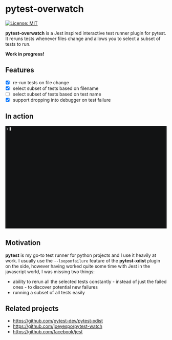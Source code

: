 # pytest-overwatch

[![License: MIT](https://img.shields.io/badge/License-MIT-yellow.svg)](https://opensource.org/licenses/MIT)

**pytest-overwatch** is a Jest inspired interactive test runner plugin for
pytest. It reruns tests whenever files change and allows you to select a
subset of tests to run.

**Work in progress!**

## Features

- [x] re-run tests on file change
- [x] select subset of tests based on filename
- [ ] select subset of tests based on test name
- [x] support dropping into debugger on test failure

## In action

![](extras/demo.gif)

## Motivation

**pytest** is my go-to test runner for python projects and I use it heavily at
work. I usually use the `--looponfailure` feature of the
**pytest-xdist** plugin on the side, however having worked quite some time
with Jest in the javascript world, I was missing two things:

* ability to rerun all the selected tests constantly - instead of just the
  failed ones - to discover potential new failures
* running a subset of all tests easily

## Related projects

* https://github.com/pytest-dev/pytest-xdist
* https://github.com/joeyespo/pytest-watch
* https://github.com/facebook/jest